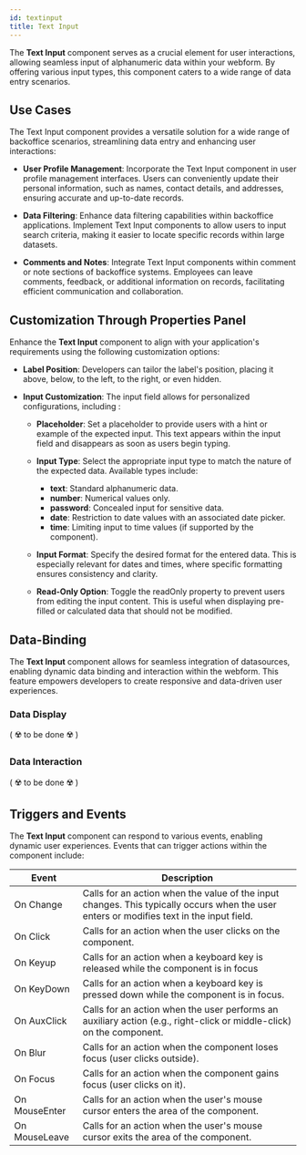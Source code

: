 ```yaml
---
id: textinput
title: Text Input
---
```



The **Text Input** component serves as a crucial element for user interactions, allowing seamless input of alphanumeric data within your webform. By offering various input types, this component caters to a wide range of data entry scenarios.


## Use Cases

The Text Input component provides a versatile solution for a wide range of backoffice scenarios, streamlining data entry and enhancing user interactions:

- **User Profile Management**: Incorporate the Text Input component in user profile management interfaces. Users can conveniently update their personal information, such as names, contact details, and addresses, ensuring accurate and up-to-date records.

- **Data Filtering**: Enhance data filtering capabilities within backoffice applications. Implement Text Input components to allow users to input search criteria, making it easier to locate specific records within large datasets.

- **Comments and Notes**: Integrate Text Input components within comment or note sections of backoffice systems. Employees can leave comments, feedback, or additional information on records, facilitating efficient communication and collaboration.


## Customization Through Properties Panel

Enhance the **Text Input** component to align with your application's requirements using the following customization options:

- **Label Position**: Developers can tailor the label's position, placing it above, below, to the left, to the right, or even hidden.

- **Input Customization**: The input field allows for personalized configurations, including :
    
    - **Placeholder**: Set a placeholder to provide users with a hint or example of the expected input. This text appears within the input field and disappears as soon as users begin typing.

    - **Input Type**: Select the appropriate input type to match the nature of the expected data. Available types include:

        - **text**: Standard alphanumeric data.
        - **number**: Numerical values only.
        - **password**: Concealed input for sensitive data.
        - **date**: Restriction to date values with an associated date picker.
        - **time**: Limiting input to time values (if supported by the component).
    
    - **Input Format**: Specify the desired format for the entered data. This is especially relevant for dates and times, where specific formatting ensures consistency and clarity.

    - **Read-Only Option**: Toggle the readOnly property to prevent users from editing the input content. This is useful when displaying pre-filled or calculated data that should not be modified.


## Data-Binding

The **Text Input** component allows for seamless integration of datasources, enabling dynamic data binding and interaction within the webform. This feature empowers developers to create responsive and data-driven user experiences.

### Data Display
( ☢️ to be done ☢️ )

### Data Interaction
( ☢️ to be done ☢️ )


## Triggers and Events

The **Text Input** component can respond to various events, enabling dynamic user experiences. Events that can trigger actions within the component include:


|Event|Description|
|---|---|
|On Change| Calls for an action when the value of the input changes. This typically occurs when the user enters or modifies text in the input field. |
|On Click| Calls for an action when the user clicks on the component. |
|On Keyup| Calls for an action when a keyboard key is released while the component is in focus|
|On KeyDown| Calls for an action when a keyboard key is pressed down while the component is in focus. |
|On AuxClick| Calls for an action when the user performs an auxiliary action (e.g., right-click or middle-click) on the component.|
|On Blur| Calls for an action when the component loses focus (user clicks outside). |
|On Focus| Calls for an action when the component gains focus (user clicks on it). |
|On MouseEnter| Calls for an action when the user's mouse cursor enters the area of the component.|
|On MouseLeave| Calls for an action when the user's mouse cursor exits the area of the component.|